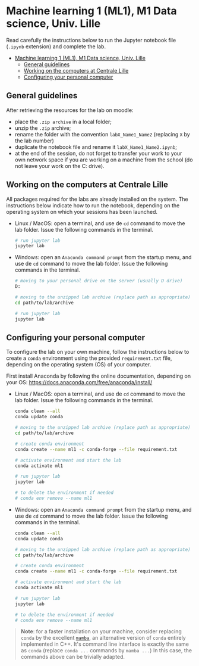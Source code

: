 # Machine learning 1 (ML1), M1 Data science, Univ. Lille

Read carefully the instructions below to run the Jupyter notebook file (`.ipynb` extension) and complete the lab.

- [Machine learning 1 (ML1), M1 Data science, Univ. Lille](#machine-learning-1-ml1-m1-data-science-univ-lille)
  - [General guidelines](#general-guidelines)
  - [Working on the computers at Centrale Lille](#working-on-the-computers-at-centrale-lille)
  - [Configuring your personal computer](#configuring-your-personal-computer)

## General guidelines

After retrieving the resources for the lab on moodle:

- place the `.zip archive` in a local folder;
- unzip the `.zip` archive;
- rename the folder with the convention `labX_Name1_Name2` (replacing `X` by the lab number)
- duplicate the notebook file and rename it `labX_Name1_Name2.ipynb`;
- at the end of the session, do not forget to transfer your work to your own network space if you are working on a machine from the school (do not leave your work on the C: drive).

## Working on the computers at Centrale Lille

All packages required for the labs are already installed on the system. The instructions below indicate how to run the notebook, depending on the operating system on which your sessions has been launched.

- Linux / MacOS: open a terminal, and use de `cd` command to move the lab folder. Issue the following commands in the terminal.

  ```bash
  # run jupyter lab
  jupyter lab
  ```

- Windows: open an `Anaconda command prompt` from the startup menu, and use de `cd` command to move the lab folder. Issue the following commands in the terminal.

  ```bash
  # moving to your personal drive on the server (usually D drive)
  D:

  # moving to the unzipped lab archive (replace path as appropriate)
  cd path/to/lab/archive

  # run jupyter lab
  jupyter lab
  ```

## Configuring your personal computer

To configure the lab on your own machine, follow the instructions below to create a `conda` environment using the provided `requirement.txt` file, depending on the operating system (OS) of your computer.

First install Anaconda by following the online documentation, depending on your OS: https://docs.anaconda.com/free/anaconda/install/

- Linux / MacOS: open a terminal, and use de `cd` command to move the lab folder. Issue the following commands in the terminal.

  ```bash
  conda clean --all
  conda update conda

  # moving to the unzipped lab archive (replace path as appropriate)
  cd path/to/lab/archive

  # create conda environment
  conda create --name ml1 -c conda-forge --file requirement.txt

  # activate environment and start the lab
  conda activate ml1

  # run jupyter lab
  jupyter lab

  # to delete the environment if needed
  # conda env remove --name ml1
  ```

- Windows: open an `Anaconda command prompt` from the startup menu, and use de `cd` command to move the lab folder. Issue the following commands in the terminal.

  ```bash
  conda clean --all
  conda update conda

  # moving to the unzipped lab archive (replace path as appropriate)
  cd path/to/lab/archive

  # create conda environment
  conda create --name ml1 -c conda-forge --file requirement.txt

  # activate environment and start the lab
  conda activate ml1

  # run jupyter lab
  jupyter lab

  # to delete the environment if needed
  # conda env remove --name ml1
  ```

> **Note**: for a faster installation on your machine, consider replacing `conda` by the excellent [`mamba`](https://mamba.readthedocs.io/en/latest/installation.html), an alternative version of `conda` entirely implemented in C++. It's command line interface is exactly the same as `conda` (replace `conda ...` commands by `mamba ...`) In this case, the commands above can be trivially adapted.
